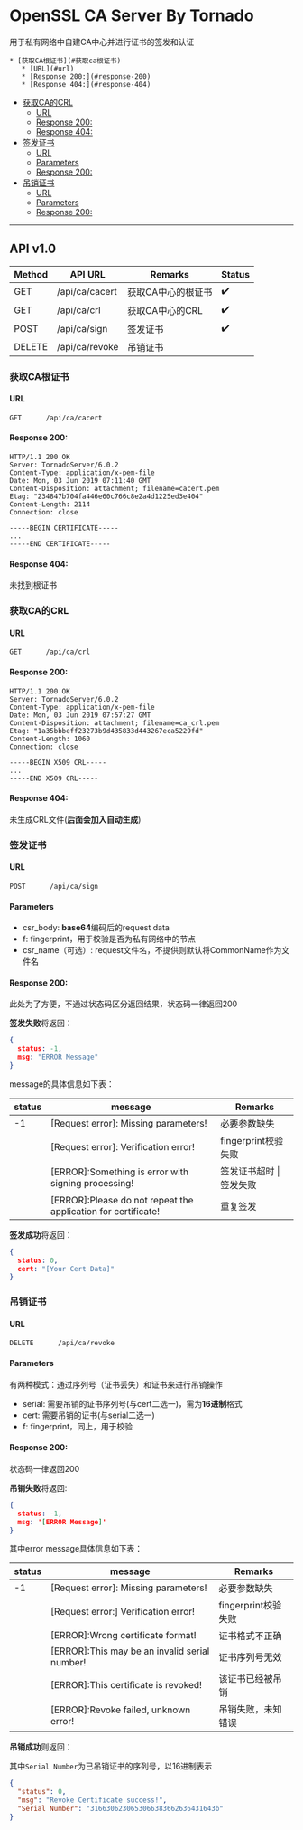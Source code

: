 # OpenSSL CA Server By Tornado

用于私有网络中自建CA中心并进行证书的签发和认证



    * [获取CA根证书](#获取ca根证书)
       * [URL](#url)
       * [Response 200:](#response-200)
       * [Response 404:](#response-404)
* [获取CA的CRL](#获取ca的crl)
   * [URL](#url-1)
   * [Response 200:](#response-200-1)
   * [Response 404:](#response-404-1)
* [签发证书](#签发证书)
   * [URL](#url-2)
   * [Parameters](#parameters)
   * [Response 200:](#response-200-2)
* [吊销证书](#吊销证书)
   * [URL](#url-3)
   * [Parameters](#parameters-1)
   * [Response 200:](#response-200-3)

------

## API v1.0

| Method | API URL        | Remarks            | Status |
| ------ | -------------- | ------------------ | ------ |
| GET    | /api/ca/cacert | 获取CA中心的根证书 | ✔️      |
| GET    | /api/ca/crl    | 获取CA中心的CRL    | ✔️      |
| POST   | /api/ca/sign   | 签发证书           | ✔️      |
| DELETE | /api/ca/revoke | 吊销证书           |        |



### 获取CA根证书

#### URL

`GET      /api/ca/cacert`

#### Response 200:

```http
HTTP/1.1 200 OK
Server: TornadoServer/6.0.2
Content-Type: application/x-pem-file
Date: Mon, 03 Jun 2019 07:11:40 GMT
Content-Disposition: attachment; filename=cacert.pem
Etag: "234847b704fa446e60c766c8e2a4d1225ed3e404"
Content-Length: 2114
Connection: close

-----BEGIN CERTIFICATE-----
...
-----END CERTIFICATE-----
```

#### Response 404:

未找到根证书



### 获取CA的CRL

#### URL

`GET      /api/ca/crl  `

#### Response 200:

```http
HTTP/1.1 200 OK
Server: TornadoServer/6.0.2
Content-Type: application/x-pem-file
Date: Mon, 03 Jun 2019 07:57:27 GMT
Content-Disposition: attachment; filename=ca_crl.pem
Etag: "1a35bbbeff23273b9d435833d443267eca5229fd"
Content-Length: 1060
Connection: close

-----BEGIN X509 CRL-----
...
-----END X509 CRL-----
```

#### Response 404:

未生成CRL文件(**后面会加入自动生成**)



### 签发证书

#### URL

`POST      /api/ca/sign`

#### Parameters

* csr_body: **base64**编码后的request data
* f: fingerprint，用于校验是否为私有网络中的节点
* csr_name（可选）: request文件名，不提供则默认将CommonName作为文件名

#### Response 200:

此处为了方便，不通过状态码区分返回结果，状态码一律返回200

**签发失败**将返回：

```json
{
  status: -1,
  msg: "ERROR Message"
}
```
message的具体信息如下表：

| status | message                                                      | Remarks                  |
| ------ | ------------------------------------------------------------ | ------------------------ |
| -1     | [Request error]: Missing parameters!                         | 必要参数缺失             |
|        | [Request error]: Verification error!                         | fingerprint校验失败      |
|        | [ERROR]:Something is error with signing processing!          | 签发证书超时 \| 签发失败 |
|        | [ERROR]:Please do not repeat the application for certificate! | 重复签发                 |

**签发成功**将返回：

```json
{
  status: 0,
  cert: "[Your Cert Data]"
}
```



### 吊销证书

#### URL

`DELETE      /api/ca/revoke`

#### Parameters

有两种模式：通过序列号（证书丢失）和证书来进行吊销操作

* serial: 需要吊销的证书序列号(与cert二选一)，需为**16进制**格式
* cert: 需要吊销的证书(与serial二选一)
* f: fingerprint，同上，用于校验

#### Response 200:

状态码一律返回200

**吊销失败**将返回:

```json
{
  status: -1,
  msg: '[ERROR Message]'
}
```

其中error message具体信息如下表：

| status | message                                       | Remarks             |
| ------ | --------------------------------------------- | ------------------- |
| -1     | [Request error]: Missing parameters!          | 必要参数缺失        |
|        | [Request error:] Verification error!          | fingerprint校验失败 |
|        | [ERROR]:Wrong certificate format!             | 证书格式不正确      |
|        | [ERROR]:This may be an invalid serial number! | 证书序列号无效      |
|        | [ERROR]:This certificate is revoked!          | 该证书已经被吊销    |
|        | [ERROR]:Revoke failed, unknown error!         | 吊销失败，未知错误  |

**吊销成功**则返回：

其中`Serial Number`为已吊销证书的序列号，以16进制表示

```json
{
  "status": 0,
  "msg": "Revoke Certificate success!",
  "Serial Number": "3166306230653066383662636431643b"
}
```

